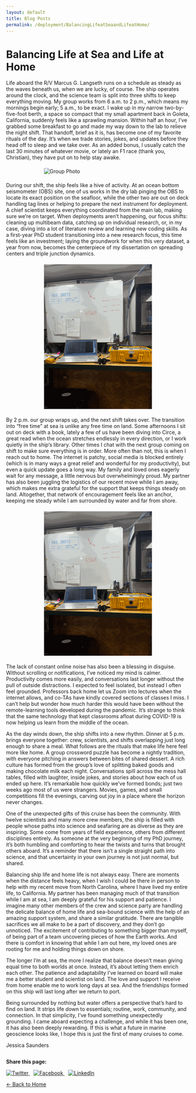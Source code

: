 ```yaml
---
layout: default
title: Blog Posts
permalink: /deployment/BalancingLifeatSeaandLifeatHome/
---
```



<style>
  header {
    background-color: #0077be !important;
    background-image: linear-gradient(120deg, #003973, #0077be, #00c6ff) !important;
  }
</style>

# Balancing Life at Sea and Life at Home

Life aboard the R/V Marcus G. Langseth runs on a schedule as steady as the waves beneath us, when we are lucky, of course. The ship operates around the clock, and the science team is split into three shifts to keep everything moving. My group works from 6 a.m. to 2 p.m., which means my mornings begin early; 5 a.m., to be exact. I wake up in my narrow two-by-five-foot berth, a space so compact that my small apartment back in Goleta, California, suddenly feels like a sprawling mansion. Within half an hour, I’ve grabbed some breakfast to go and made my way down to the lab to relieve the night shift. That handoff, brief as it is, has become one of my favorite rituals of the day. It’s when we trade stories, jokes, and updates before they head off to sleep and we take over. As an added bonus, I usually catch the last 30 minutes of whatever movie, or lately an F1 race (thank you, Christian), they have put on to help stay awake.

<figure> 
  <img src="/assets/images/B1.png" alt="Group Photo" style="max-width: 70%; height: auto; display: block; margin: 1.5em auto;" /> 
</figure>


During our shift, the ship feels like a hive of activity. At an ocean bottom seismometer (OBS) site, one of us works in the dry lab pinging the OBS to locate its exact position on the seafloor, while the other two are out on deck handling tag lines or helping to prepare the next instrument for deployment. A chief scientist keeps everything coordinated from the main lab, making sure we’re on target. When deployments aren’t happening, our focus shifts: cleaning up multibeam data, catching up on individual research, or, in my case, diving into a lot of literature review and learning new coding skills. As a first-year PhD student transitioning into a new research focus, this time feels like an investment; laying the groundwork for when this very dataset, a year from now, becomes the centerpiece of my dissertation on spreading centers and triple junction dynamics.

<figure> 
  <img src="/assets/images/B2.png" alt="Whiteboard of Camaraderie" style="max-width: 70%; height: auto; display: block; margin: 1.5em auto;" /> 
</figure>

By 2 p.m. our group wraps up, and the next shift takes over. The transition into “free time” at sea is unlike any free time on land. Some afternoons I sit out on deck with a book, lately a few of us have been diving into Circe, a great read when the ocean stretches endlessly in every direction, or I work quietly in the ship’s library. Other times I chat with the next group coming on shift to make sure everything is in order. More often than not, this is when I reach out to home. The internet is patchy, social media is blocked entirely (which is in many ways a great relief and wonderful for my productivity), but even a quick update goes a long way. My family and loved ones eagerly wait for any message, a little nervous but overwhelmingly proud. My partner has also been juggling the logistics of our recent move while I am away, which makes me extra grateful for the support that keeps things steady on land. Altogether, that network of encouragement feels like an anchor, keeping me steady while I am surrounded by water and far from shore.

<figure> 
  <img src="/assets/images/B2.png" alt="Work with a View" style="max-width: 70%; height: auto; display: block; margin: 1.5em auto;" /> 
</figure>


The lack of constant online noise has also been a blessing in disguise. Without scrolling or notifications, I’ve noticed my mind is calmer. Productivity comes more easily, and conversations last longer without the pull of outside distractions. I expected to feel isolated, but instead I often feel grounded. Professors back home let us Zoom into lectures when the internet allows, and co-TAs have kindly covered sections of classes I miss. I can’t help but wonder how much harder this would have been without the remote-learning tools developed during the pandemic. It’s strange to think that the same technology that kept classrooms afloat during COVID-19 is now helping us learn from the middle of the ocean.

As the day winds down, the ship shifts into a new rhythm. Dinner at 5 p.m. brings everyone together: crew, scientists, and shifts overlapping just long enough to share a meal. What follows are the rituals that make life here feel more like home. A group crossword puzzle has become a nightly tradition, with everyone pitching in answers between bites of shared dessert. A rich culture has formed from the group’s love of splitting baked goods and making chocolate milk each night. Conversations spill across the mess hall tables, filled with laughter, inside jokes, and stories about how each of us ended up here. It’s remarkable how quickly we’ve formed bonds; just two weeks ago most of us were strangers. Movies, games, and small competitions fill the evenings, carving out joy in a place where the horizon never changes.

One of the unexpected gifts of this cruise has been the community. With twelve scientists and many more crew members, the ship is filled with people whose paths into science and seafaring are as diverse as they are inspiring. Some come from years of field experience, others from different disciplines entirely. As someone at the very beginning of my PhD journey, it’s both humbling and comforting to hear the twists and turns that brought others aboard. It’s a reminder that there isn’t a single straight path into science, and that uncertainty in your own journey is not just normal, but shared.

Balancing ship life and home life is not always easy. There are moments when the distance feels heavy, when I wish I could be there in person to help with my recent move from North Carolina, where I have lived my entire life, to California. My partner has been managing much of that transition while I am at sea, I am deeply grateful for his support and patience. I imagine many other members of the crew and science party are handling the delicate balance of home life and sea-bound science with the help of an amazing support system, and share a similar gratitude. There are tangible sacrifices we all make to be a part of discovery, and they don’t go unnoticed. The excitement of contributing to something bigger than myself, of being part of a team uncovering pieces of how the Earth works. And there is comfort in knowing that while I am out here, my loved ones are rooting for me and holding things down on shore.

The longer I’m at sea, the more I realize that balance doesn’t mean giving equal time to both worlds at once. Instead, it’s about letting them enrich each other. The patience and adaptability I’ve learned on board will make me a better student and scientist on land. The love and support I receive from home enable me to work long days at sea. And the friendships formed on this ship will last long after we return to port.

Being surrounded by nothing but water offers a perspective that’s hard to find on land. It strips life down to essentials; routine, work, community, and connection. In that simplicity, I’ve found something unexpectedly grounding. I came aboard expecting a challenge, and while it has been one, it has also been deeply rewarding. If this is what a future in marine geoscience looks like, I hope this is just the first of many cruises to come.

Jessica Saunders



<div style="margin-top: 2em;">
  <p><strong>Share this page:</strong></p>
  <a href="https://twitter.com/intent/tweet?url={{ page.url | absolute_url }}&text={{ page.title | uri_escape }}" target="_blank" style="margin-right: 10px;">
    <img src="https://cdn.jsdelivr.net/npm/simple-icons@v5/icons/twitter.svg" alt="Twitter" width="24" height="24">
  </a>
  <a href="https://www.facebook.com/sharer/sharer.php?u={{ page.url | absolute_url }}" target="_blank" style="margin-right: 10px;">
    <img src="https://cdn.jsdelivr.net/npm/simple-icons@v5/icons/facebook.svg" alt="Facebook" width="24" height="24">
  </a>
  <a href="https://www.linkedin.com/shareArticle?mini=true&url={{ page.url | absolute_url }}&title={{ page.title | uri_escape }}" target="_blank">
    <img src="https://cdn.jsdelivr.net/npm/simple-icons@v5/icons/linkedin.svg" alt="LinkedIn" width="24" height="24">
  </a>
</div>


[← Back to Home](/)

